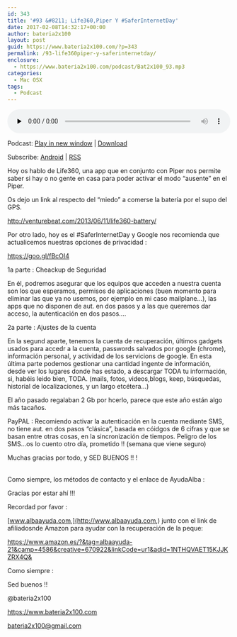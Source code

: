```yaml
---
id: 343
title: '#93 &#8211; Life360,Piper Y #SaferInternetDay'
date: 2017-02-08T14:32:17+00:00
author: bateria2x100
layout: post
guid: https://www.bateria2x100.com/?p=343
permalink: /93-life360piper-y-saferinternetday/
enclosure:
  - https://www.bateria2x100.com/podcast/Bat2x100_93.mp3
categories:
  - Mac OSX
tags:
  - Podcast
---
```

<div class="powerpress_player" id="powerpress_player_5942">
  <audio class="wp-audio-shortcode" id="audio-343-95" preload="none" style="width: 100%;" controls="controls"><source type="audio/mpeg" src="https://www.bateria2x100.com/podcast/Bat2x100_93.mp3?_=95" /><a href="https://www.bateria2x100.com/podcast/Bat2x100_93.mp3">https://www.bateria2x100.com/podcast/Bat2x100_93.mp3</a></audio>
</div>

<p class="powerpress_links powerpress_links_mp3">
  Podcast: <a href="https://www.bateria2x100.com/podcast/Bat2x100_93.mp3" class="powerpress_link_pinw" target="_blank" title="Play in new window" onclick="return powerpress_pinw('https://www.bateria2x100.com/?powerpress_pinw=343-podcast');" rel="nofollow">Play in new window</a> | <a href="https://www.bateria2x100.com/podcast/Bat2x100_93.mp3" class="powerpress_link_d" title="Download" rel="nofollow" download="Bat2x100_93.mp3">Download</a>
</p>

<p class="powerpress_links powerpress_subscribe_links">
  Subscribe: <a href="https://subscribeonandroid.com/www.bateria2x100.com/feed/podcast/" class="powerpress_link_subscribe powerpress_link_subscribe_android" title="Subscribe on Android" rel="nofollow">Android</a> | <a href="https://www.bateria2x100.com/feed/podcast/" class="powerpress_link_subscribe powerpress_link_subscribe_rss" title="Subscribe via RSS" rel="nofollow">RSS</a>
</p>

Hoy os hablo de Life360, una app que en conjunto con Piper nos permite saber si hay o no gente en casa para poder activar el modo &#8220;ausente&#8221; en el Piper. 

Os dejo un link al respecto del &#8220;miedo&#8221; a comerse la batería por el supo del GPS.
  
<http://venturebeat.com/2013/06/11/life360-battery/>

Por otro lado, hoy es el #SaferInternetDay y Google nos recomienda que actualicemos nuestras opciones de privacidad :
  
<https://goo.gl/fBcOI4>

1a parte : Cheackup de Seguridad
  
En él, podremos asegurar que los equipos que acceden a nuestra cuenta son los que esperamos, permisos de aplicaciones (buen momento para eliminar las que ya no usemos, por ejemplo en mi caso mailplane&#8230;), las apps que no disponen de aut. en dos pasos y a las que queremos dar acceso, la autenticación en dos pasos&#8230;.

2a parte : Ajustes de la cuenta
  
En la segund aparte, tenemos la cuenta de recuperación, últimos gadgets usados para accedr a la cuenta, passwords salvados por google (chrome), información personal, y actividad de los servicions de google. En esta última parte podemos gestionar una cantidad ingente de información, desde ver los lugares donde has estado, a descargar TODA tu información, si, habéis leido bien, TODA. (mails, fotos, videos,blogs, keep, búsquedas, historial de localizaciones, y un largo etcétera&#8230;)

El año pasado regalaban 2 Gb por hcerlo, parece que este año están algo más tacaños.

PayPAL : Recomiendo activar la autenticación en la cuenta mediante SMS, no tiene aut. en dos pasos &#8220;clásica&#8221;, basada en cóidgos de 6 cifras y que se basan entre otras cosas, en la sincronización de tiempos. Peligro de los SMS&#8230;os lo cuento otro día, prometido !! (semana que viene seguro) 

Muchas gracias por todo, y SED BUENOS !! ! 

<table>
  <tr />
  
  <tr />
</table>

Como siempre, los métodos de contacto y el enlace de AyudaAlba :

Gracias por estar ahí !!! 

Recordad por favor :

[www.albaayuda.com,](http://www.albaayuda.com,) junto con el link de afiliadosnde Amazon para ayudar con la recuperación de la peque:

<https://www.amazon.es/?&tag=albaayuda-21&camp=4586&creative=670922&linkCode=ur1&adid=1NTHQVAET15KJJKZRX4Q&>

Como siempre : 

Sed buenos !! 

@bateria2x100
  
<https://www.bateria2x100.com>
  
<bateria2x100@gmail.com>
